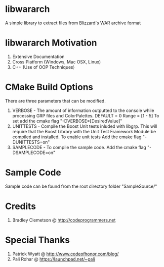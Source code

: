 libwararch
======

A simple library to extract files from Blizzard's WAR archive format
 
libwararch Motivation
================
1. Extensive Documentation
2. Cross Platform (Windows, Mac OSX, Linux)
3. C++ (Use of OOP Techniques)

CMake Build Options
===================
There are three parameters that can be modified.
1. VERBOSE - The amount of information outputted to the console
 while processing GRP files and ColorPalettes.
 DEFAULT = 0 Range = [1 - 5]
 To set add the cmake flag "-DVERBOSE=[DesiredValue]"
2. UNITTESTS - Compile the Boost Unit tests inluded with libgrp.
 This will require that the Boost Library with the Unit Test Framework Module
 be compiled and installed. To enable unit tests
 Add the cmake flag "-DUNITTESTS=on"
3. SAMPLECODE - To compile the sample code.
 Add the cmake flag "-DSAMPLECODE=on"
 
Sample Code
===========
Sample code can be found from the root directory folder
"SampleSource/"

Credits
=======
1. Bradley Clemetson
 @ http://codeprogrammers.net


Special Thanks
==============
1. Patrick Wyatt
 @ http://www.codeofhonor.com/blog/
2. Pali Rohar
 @ https://launchpad.net/~pali